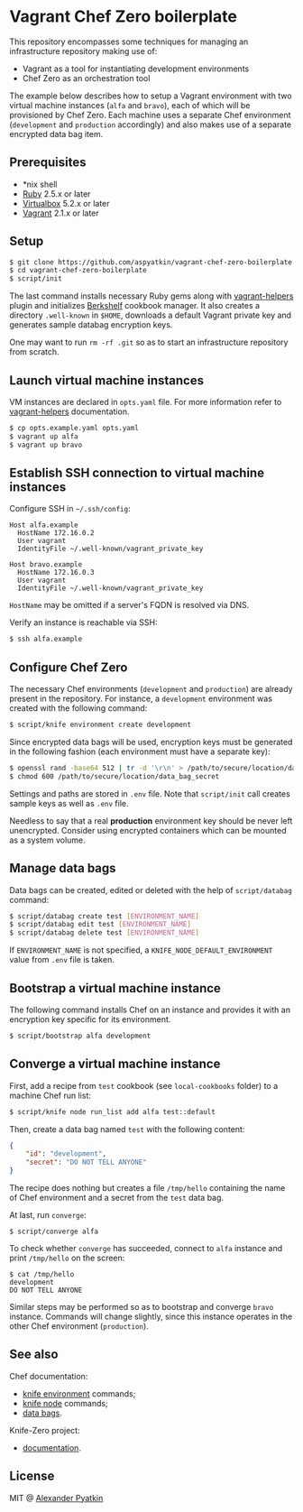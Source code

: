 # Vagrant Chef Zero boilerplate

This repository encompasses some techniques for managing an infrastructure repository making use of:
- Vagrant as a tool for instantiating development environments
- Chef Zero as an orchestration tool

The example below describes how to setup a Vagrant environment with two virtual machine instances (`alfa` and `bravo`), each of which will be provisioned by Chef Zero. Each machine uses a separate Chef environment (`development` and `production` accordingly) and also makes use of a separate encrypted data bag item.

## Prerequisites

- *nix shell
- [Ruby](https://github.com/rbenv/rbenv) 2.5.x or later
- [Virtualbox](https://www.virtualbox.org/wiki/Downloads) 5.2.x or later
- [Vagrant](https://www.vagrantup.com/downloads.html) 2.1.x or later

## Setup

```sh
$ git clone https://github.com/aspyatkin/vagrant-chef-zero-boilerplate.git
$ cd vagrant-chef-zero-boilerplate
$ script/init
```

The last command installs necessary Ruby gems along with [vagrant-helpers](https://github.com/aspyatkin/vagrant-helpers) plugin and initializes [Berkshelf](https://github.com/berkshelf/berkshelf) cookbook manager. It also creates a directory `.well-known` in `$HOME`, downloads a default Vagrant private key and generates sample databag encryption keys.

One may want to run `rm -rf .git` so as to start an infrastructure repository from scratch.

## Launch virtual machine instances

VM instances are declared in `opts.yaml` file. For more information refer to [vagrant-helpers](https://github.com/aspyatkin/vagrant-helpers) documentation.

```sh
$ cp opts.example.yaml opts.yaml
$ vagrant up alfa
$ vagrant up bravo
```

## Establish SSH connection to virtual machine instances

Configure SSH in `~/.ssh/config`:

```
Host alfa.example
  HostName 172.16.0.2
  User vagrant
  IdentityFile ~/.well-known/vagrant_private_key

Host bravo.example
  HostName 172.16.0.3
  User vagrant
  IdentityFile ~/.well-known/vagrant_private_key
```

`HostName` may be omitted if a server's FQDN is resolved via DNS.

Verify an instance is reachable via SSH:

```sh
$ ssh alfa.example
```

## Configure Chef Zero

The necessary Chef environments (`development` and `production`) are already present in the repository. For instance, a `development` environment was created with the following command:

```sh
$ script/knife environment create development
```

Since encrypted data bags will be used, encryption keys must be generated in the following fashion (each environment must have a separate key):

```sh
$ openssl rand -base64 512 | tr -d '\r\n' > /path/to/secure/location/data_bag_secret
$ chmod 600 /path/to/secure/location/data_bag_secret
```

Settings and paths are stored in `.env` file. Note that `script/init` call creates sample keys as well as `.env` file.

Needless to say that a real **production** environment key should be never left unencrypted. Consider using encrypted containers which can be mounted as a system volume.

## Manage data bags

Data bags can be created, edited or deleted with the help of `script/databag` command:

```sh
$ script/databag create test [ENVIRONMENT_NAME]
$ script/databag edit test [ENVIRONMENT_NAME]
$ script/databag delete test [ENVIRONMENT_NAME]
```

If `ENVIRONMENT_NAME` is not specified, a `KNIFE_NODE_DEFAULT_ENVIRONMENT` value from `.env` file is taken.

## Bootstrap a virtual machine instance

The following command installs Chef on an instance and provides it with an encryption key specific for its environment.

```sh
$ script/bootstrap alfa development
```

## Converge a virtual machine instance

First, add a recipe from `test` cookbook (see `local-cookbooks` folder) to a machine Chef run list:

```sh
$ script/knife node run_list add alfa test::default
```

Then, create a data bag named `test` with the following content:

```json
{
    "id": "development",
    "secret": "DO NOT TELL ANYONE"
}
```

The recipe does nothing but creates a file `/tmp/hello` containing the name of Chef environment and a secret from the `test` data bag.

At last, run `converge`:

```
$ script/converge alfa
```

To check whether `converge` has succeeded, connect to `alfa` instance and print `/tmp/hello` on the screen:

```
$ cat /tmp/hello
development
DO NOT TELL ANYONE
```

Similar steps may be performed so as to bootstrap and converge `bravo` instance. Commands will change slightly, since this instance operates in the other Chef environment (`production`).

## See also

Chef documentation:
- [knife environment](https://docs.chef.io/knife_environment.html) commands;
- [knife node](https://docs.chef.io/knife_node.html) commands;
- [data bags](https://docs.chef.io/data_bags.html).

Knife-Zero project:
- [documentation](http://knife-zero.github.io/).

## License
MIT @ [Alexander Pyatkin](https://github.com/aspyatkin)
